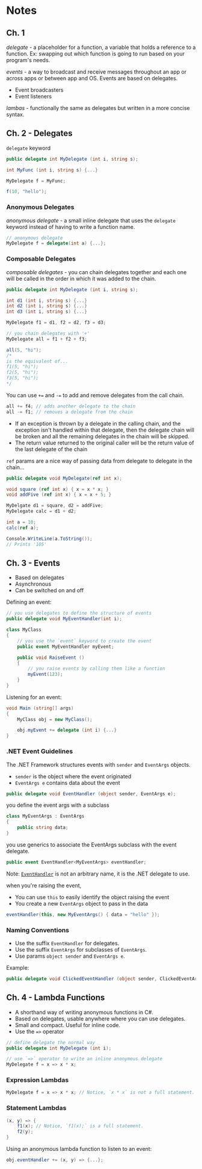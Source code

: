 
# Notes

## Ch. 1

_delegate_ - a placeholder for a function, a variable that holds a reference to a function. Ex: swapping out which function is going to run based on your program's needs. 

_events_ - a way to broadcast and receive messages throughout an app or across apps or between app and OS. Events are based on delegates. 

- Event broadcasters
- Event listeners

_lambas_ - functionally the same as delegates but written in a more concise syntax. 

## Ch. 2 - Delegates

`delegate` keyword

```C#
public delegate int MyDelegate (int i, string s);

int MyFunc (int i, string s) {...}

MyDelegate f = MyFunc;

f(10, "hello");
```

### Anonymous Delegates

_anonymous delegate_ - a small inline delegate that uses the `delegate` keyword instead of having to write a function name.

```C#
// anonymous delegate
MyDelegate f = delegate(int a) {...};
```

### Composable Delegates

_composable delegates_ - you can chain delegates together and each one will be called in the order in which it was added to the chain. 

```C#
public delegate int MyDelegate (int i, string s);

int d1 (int i, string s) {...}
int d2 (int i, string s) {...}
int d3 (int i, string s) {...}

MyDelegate f1 = d1, f2 = d2, f3 = d3;

// you chain delegates with '+'
MyDelegate all = f1 + f2 + f3;

all(5, "hi");
/*
is the equivalent of...
f1(5, "hi");
f2(5, "hi");
f3(5, "hi");
*/
```

You can use `+=` and `-=` to add and remove delegates from the call chain.

```C#
all += f4; // adds another delegate to the chain
all -= f1; // removes a delegate from the chain
```

* If an exception is thrown by a delegate in the calling chain, and the exception isn't handled within that delegate, then the delegate chain will be broken and all the remaining delegates in the chain will be skipped. 
* The return value returned to the original caller will be the return value of the last delegate of the chain

`ref` params are a nice way of passing data from delegate to delegate in the chain...

```C#
public delegate void MyDelegate(ref int x);

void square (ref int x) { x = x * x; }
void addFive (ref int x) { x = x + 5; }

MyDelgate d1 = square, d2 = addFive;
MyDelegate calc = d1 + d2;

int a = 10;
calc(ref a);

Console.WriteLine(a.ToString());
// Prints '105'
```

## Ch. 3 - Events

* Based on delegates
* Asynchronous
* Can be switched on and off

Defining an event:

```C#
// you use delegates to define the structure of events
public delegate void MyEventHandler(int i);

class MyClass 
{
	// you use the `event` keyword to create the event
	public event MyEventHandler myEvent;

	public void RaiseEvent () 
	{
		// you raise events by calling them like a function
		myEvent(123);
	}
}
```

Listening for an event:

```C#
void Main (string[] args) 
{
	MyClass obj = new MyClass();

	obj.myEvent += delegate (int i) {...}
}
```

### .NET Event Guidelines

The .NET Framework structures events with `sender` and `EventArgs` objects.

* `sender` is the object where the event originated
* `EventArgs e` contains data about the event 

```C#
public delegate void EventHandler (object sender, EventArgs e);
```

you define the event args with a subclass

```C#
class MyEventArgs : EventArgs
{
	public string data;
}
```

you use generics to associate the EventArgs subclass with the event delegate. 

```C#
public event EventHandler<MyEventArgs> eventHandler;
```

Note: [`EventHandler`](https://learn.microsoft.com/en-us/dotnet/api/system.eventhandler?view=net-8.0) is not an arbitrary name, it is the .NET delegate to use.

when you're raising the event, 

* You can use `this` to easily identify the object raising the event
* You create a new `EventArgs` object to pass in the data

```C#
eventHandler(this, new MyEventArgs() { data = "hello" });
```

### Naming Conventions

* Use the suffix `EventHandler` for delegates.
* Use the suffix `EventArgs` for subclasses of `EventArgs`.
* Use params `object sender` and `EventArgs e`.

Example: 

```C#
public delegate void ClickedEventHandler (object sender, ClickedEventArgs e);
```

## Ch. 4 - Lambda Functions

* A shorthand way of writing anonymous functions in C#.
* Based on delegates, usable anywhere where you can use delegates. 
* Small and compact. Useful for inline code. 
* Use the `=>` operator 

```C#
// define delegate the normal way 
public delegate int MyDelegate (int i);

// use `=>` operator to write an inline anonymous delegate 
MyDelegate f = x => x * x;
```

### Expression Lambdas

```C#
MyDelegate f = x => x * x; // Notice, `x * x` is not a full statement.
```

### Statement Lambdas

```C#
(x, y) => {
	f1(x); // Notice, `f1(x);` is a full statement.
	f2(y);
}
```


Using an anonymous lambda function to listen to an event:

```C#
obj.eventHandler += (x, y) => {...};
```
